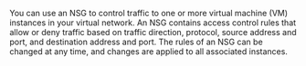 You can use an NSG to control traffic to one or more virtual machine (VM) instances in your virtual network. An NSG contains access control rules that allow or deny traffic based on traffic direction, protocol, source address and port, and destination address and port. The rules of an NSG can be changed at any time, and changes are applied to all associated instances.